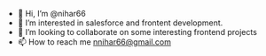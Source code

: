 - 👋 Hi, I’m @nihar66
- 👀 I’m interested in salesforce and  frontent development.
- 💞️ I’m looking to collaborate on some interesting frontend projects
- 📫 How to reach me nnihar66@gmail.com

<!---
nihar66/nihar66 is a ✨ special ✨ repository because its `README.md` (this file) appears on your GitHub profile.
You can click the Preview link to take a look at your changes.
--->
